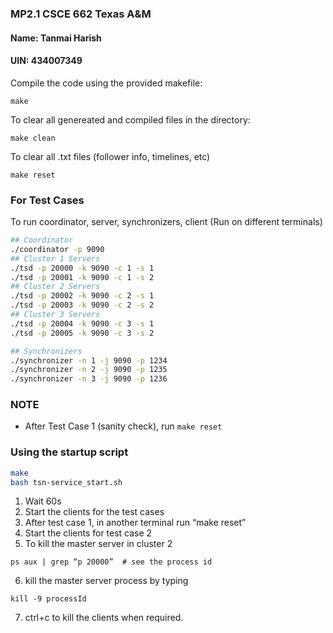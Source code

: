 ### MP2.1 CSCE 662 Texas A&M
#### Name: Tanmai Harish
#### UIN:  434007349
Compile the code using the provided makefile:

    make

To clear all genereated and compiled files in the directory:
   
    make clean

To clear all .txt files (follower info, timelines, etc)

    make reset

### For Test Cases
To run coordinator, server, synchronizers, client (Run on different terminals)
```bash
## Coordinator
./coordinator -p 9090
## Cluster 1 Servers
./tsd -p 20000 -k 9090 -c 1 -s 1
./tsd -p 20001 -k 9090 -c 1 -s 2
## Cluster 2 Servers
./tsd -p 20002 -k 9090 -c 2 -s 1
./tsd -p 20003 -k 9090 -c 2 -s 2
## Cluster 3 Servers
./tsd -p 20004 -k 9090 -c 3 -s 1
./tsd -p 20005 -k 9090 -c 3 -s 2

## Synchronizers
./synchronizer -n 1 -j 9090 -p 1234
./synchronizer -n 2 -j 9090 -p 1235
./synchronizer -n 3 -j 9090 -p 1236
```

### NOTE
* After Test Case 1 (sanity check), run `make reset`

### Using the startup script
```bash
make
bash tsn-service_start.sh
```
1. Wait 60s
2. Start the clients for the test cases
3. After test case 1, in another terminal run “make reset”
4. Start the clients for test case 2
5. To kill the master server in cluster 2
```
ps aux | grep “p 20000”  # see the process id
```
6. kill the master server process by typing 
```
kill -9 processId
```
7. ctrl+c to kill the clients when required.
